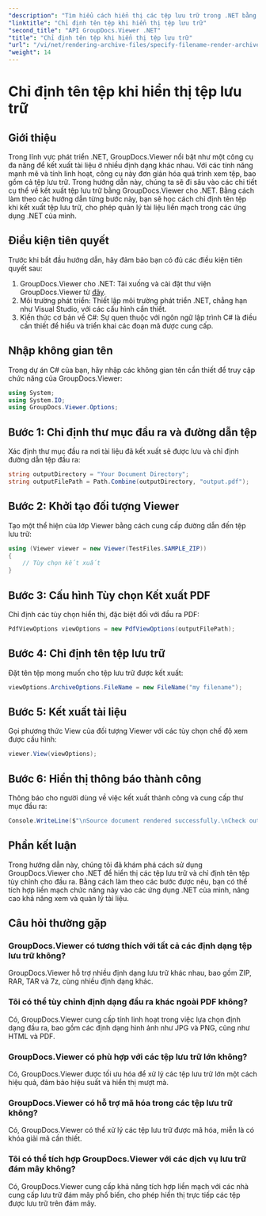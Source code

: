 ```yaml
---
"description": "Tìm hiểu cách hiển thị các tệp lưu trữ trong .NET bằng GroupDocs.Viewer, nâng cao khả năng quản lý tài liệu."
"linktitle": "Chỉ định tên tệp khi hiển thị tệp lưu trữ"
"second_title": "API GroupDocs.Viewer .NET"
"title": "Chỉ định tên tệp khi hiển thị tệp lưu trữ"
"url": "/vi/net/rendering-archive-files/specify-filename-render-archive/"
"weight": 14
---
```


# Chỉ định tên tệp khi hiển thị tệp lưu trữ

## Giới thiệu
Trong lĩnh vực phát triển .NET, GroupDocs.Viewer nổi bật như một công cụ đa năng để kết xuất tài liệu ở nhiều định dạng khác nhau. Với các tính năng mạnh mẽ và tính linh hoạt, công cụ này đơn giản hóa quá trình xem tệp, bao gồm cả tệp lưu trữ. Trong hướng dẫn này, chúng ta sẽ đi sâu vào các chi tiết cụ thể về kết xuất tệp lưu trữ bằng GroupDocs.Viewer cho .NET. Bằng cách làm theo các hướng dẫn từng bước này, bạn sẽ học cách chỉ định tên tệp khi kết xuất tệp lưu trữ, cho phép quản lý tài liệu liền mạch trong các ứng dụng .NET của mình.
## Điều kiện tiên quyết
Trước khi bắt đầu hướng dẫn, hãy đảm bảo bạn có đủ các điều kiện tiên quyết sau:
1. GroupDocs.Viewer cho .NET: Tải xuống và cài đặt thư viện GroupDocs.Viewer từ [đây](https://releases.groupdocs.com/viewer/net/).
2. Môi trường phát triển: Thiết lập môi trường phát triển .NET, chẳng hạn như Visual Studio, với các cấu hình cần thiết.
3. Kiến thức cơ bản về C#: Sự quen thuộc với ngôn ngữ lập trình C# là điều cần thiết để hiểu và triển khai các đoạn mã được cung cấp.

## Nhập không gian tên
Trong dự án C# của bạn, hãy nhập các không gian tên cần thiết để truy cập chức năng của GroupDocs.Viewer:
```csharp
using System;
using System.IO;
using GroupDocs.Viewer.Options;
```
## Bước 1: Chỉ định thư mục đầu ra và đường dẫn tệp
Xác định thư mục đầu ra nơi tài liệu đã kết xuất sẽ được lưu và chỉ định đường dẫn tệp đầu ra:
```csharp
string outputDirectory = "Your Document Directory";
string outputFilePath = Path.Combine(outputDirectory, "output.pdf");
```
## Bước 2: Khởi tạo đối tượng Viewer
Tạo một thể hiện của lớp Viewer bằng cách cung cấp đường dẫn đến tệp lưu trữ:
```csharp
using (Viewer viewer = new Viewer(TestFiles.SAMPLE_ZIP))
{
    // Tùy chọn kết xuất
}
```
## Bước 3: Cấu hình Tùy chọn Kết xuất PDF
Chỉ định các tùy chọn hiển thị, đặc biệt đối với đầu ra PDF:
```csharp
PdfViewOptions viewOptions = new PdfViewOptions(outputFilePath);
```
## Bước 4: Chỉ định tên tệp lưu trữ
Đặt tên tệp mong muốn cho tệp lưu trữ được kết xuất:
```csharp
viewOptions.ArchiveOptions.FileName = new FileName("my filename");
```
## Bước 5: Kết xuất tài liệu
Gọi phương thức View của đối tượng Viewer với các tùy chọn chế độ xem được cấu hình:
```csharp
viewer.View(viewOptions);
```
## Bước 6: Hiển thị thông báo thành công
Thông báo cho người dùng về việc kết xuất thành công và cung cấp thư mục đầu ra:
```csharp
Console.WriteLine($"\nSource document rendered successfully.\nCheck output in {outputDirectory}.");
```

## Phần kết luận
Trong hướng dẫn này, chúng tôi đã khám phá cách sử dụng GroupDocs.Viewer cho .NET để hiển thị các tệp lưu trữ và chỉ định tên tệp tùy chỉnh cho đầu ra. Bằng cách làm theo các bước được nêu, bạn có thể tích hợp liền mạch chức năng này vào các ứng dụng .NET của mình, nâng cao khả năng xem và quản lý tài liệu.
## Câu hỏi thường gặp
### GroupDocs.Viewer có tương thích với tất cả các định dạng tệp lưu trữ không?
GroupDocs.Viewer hỗ trợ nhiều định dạng lưu trữ khác nhau, bao gồm ZIP, RAR, TAR và 7z, cùng nhiều định dạng khác.
### Tôi có thể tùy chỉnh định dạng đầu ra khác ngoài PDF không?
Có, GroupDocs.Viewer cung cấp tính linh hoạt trong việc lựa chọn định dạng đầu ra, bao gồm các định dạng hình ảnh như JPG và PNG, cũng như HTML và PDF.
### GroupDocs.Viewer có phù hợp với các tệp lưu trữ lớn không?
Có, GroupDocs.Viewer được tối ưu hóa để xử lý các tệp lưu trữ lớn một cách hiệu quả, đảm bảo hiệu suất và hiển thị mượt mà.
### GroupDocs.Viewer có hỗ trợ mã hóa trong các tệp lưu trữ không?
Có, GroupDocs.Viewer có thể xử lý các tệp lưu trữ được mã hóa, miễn là có khóa giải mã cần thiết.
### Tôi có thể tích hợp GroupDocs.Viewer với các dịch vụ lưu trữ đám mây không?
Có, GroupDocs.Viewer cung cấp khả năng tích hợp liền mạch với các nhà cung cấp lưu trữ đám mây phổ biến, cho phép hiển thị trực tiếp các tệp được lưu trữ trên đám mây.
